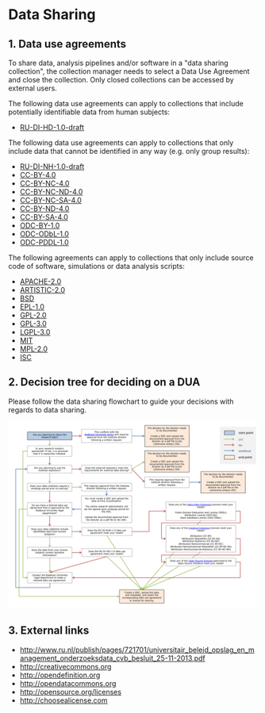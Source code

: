 # Data Sharing

## 1. Data use agreements

To share data, analysis pipelines and/or software in a "data sharing collection", the collection manager needs to select a Data Use Agreement and close the collection. Only closed collections can be accessed by external users.

The following data use agreements can apply to collections that include potentially identifiable data from human subjects:

  * [RU-DI-HD-1.0-draft](../agreements/RU-DI-HD-1.0-draft.md)  

The following data use agreements can apply to collections that only include data that cannot be identified in any way (e.g. only group results):

  * [RU-DI-NH-1.0-draft](../agreements/RU-DI-NH-1.0-draft.md)  
  * [CC-BY-4.0](../agreements/CC-BY-4.0.md)
  * [CC-BY-NC-4.0](../agreements/CC-BY-NC-4.0.md)
  * [CC-BY-NC-ND-4.0](../agreements/CC-BY-NC-ND-4.0.md)
  * [CC-BY-NC-SA-4.0](../agreements/CC-BY-NC-SA-4.0.md)
  * [CC-BY-ND-4.0](../agreements/CC-BY-ND-4.0.md)
  * [CC-BY-SA-4.0](../agreements/CC-BY-SA-4.0.md)
  * [ODC-BY-1.0](../agreements/ODC-BY-1.0.md)
  * [ODC-ODbL-1.0](../agreements/ODC-ODbL-1.0.md)
  * [ODC-PDDL-1.0](../agreements/ODC-PDDL-1.0.md)

The following agreements can apply to collections that only include source code of software, simulations or data analysis scripts:

  * [APACHE-2.0](../agreements/APACHE-2.0.md)
  * [ARTISTIC-2.0](../agreements/ARTISTIC-2.0.md)
  * [BSD](../agreements/BSD.md)
  * [EPL-1.0](../agreements/EPL-1.0.md)
  * [GPL-2.0](../agreements/GPL-2.0.md)
  * [GPL-3.0](../agreements/GPL-3.0.md)
  * [LGPL-3.0](../agreements/LGPL-3.0.md)
  * [MIT](../agreements/MIT.md)
  * [MPL-2.0](../agreements/MPL-2.0.md)
  * [ISC](../agreements/ISC.md)

## 2. Decision tree for deciding on a DUA

Please follow the data sharing flowchart to guide your decisions with regards to data sharing.

  ![](figures/dsc_flowchart.png)

## 3. External links

  * http://www.ru.nl/publish/pages/721701/universitair_beleid_opslag_en_management_onderzoeksdata_cvb_besluit_25-11-2013.pdf
  * http://creativecommons.org
  * http://opendefinition.org
  * http://opendatacommons.org
  * http://opensource.org/licenses
  * http://choosealicense.com
